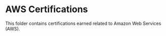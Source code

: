 # AWS Certifications

This folder contains certifications earned related to Amazon Web Services (AWS).
